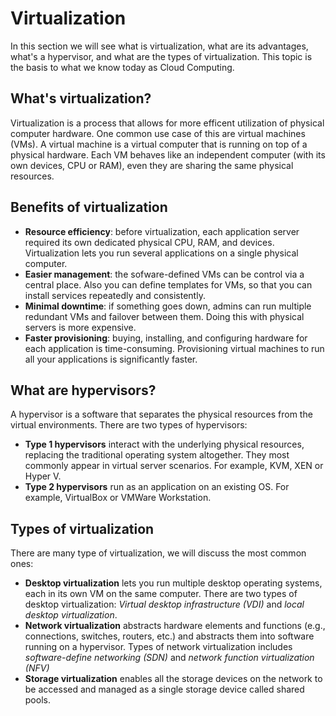 # Virtualization

In this section we will see what is virtualization, what are its advantages, what's a hypervisor, and what are the types of virtualization. This topic is the basis to what we know today as Cloud Computing. 

## What's virtualization?

Virtualization is a process that allows for more efficent utilization of physical computer hardware. One common use case of this are virtual machines (VMs). A virtual machine is a virtual computer that is running on top of a physical hardware. Each VM behaves like an independent computer (with its own devices, CPU or RAM), even they are sharing the same physical resources. 


## Benefits of virtualization

- **Resource efficiency**: before virtualization, each application server required its own dedicated physical CPU, RAM, and devices. Virtualization lets you run several applications on a single physical computer.
- **Easier management**: the sofware-defined VMs can be control via a central place. Also you can define templates for VMs, so that you can install services repeatedly and consistently. 
- **Minimal downtime**: if something goes down, admins can run multiple redundant VMs and failover between them. Doing this with physical servers is more expensive.
- **Faster provisioning**: buying, installing, and configuring hardware for each application is time-consuming. Provisioning virtual machines to run all your applications is significantly faster.

## What are hypervisors?
A hypervisor is a software that separates the physical resources from the virtual environments. There are two types of hypervisors:
* **Type 1 hypervisors** interact with the underlying physical resources, replacing the traditional operating system altogether. They most commonly appear in virtual server scenarios. For example, KVM, XEN or Hyper V.
* **Type 2 hypervisors** run as an application on an existing OS. For example, VirtualBox or VMWare Workstation.

## Types of virtualization
There are many type of virtualization, we will discuss the most common ones: 
* **Desktop virtualization** lets you run multiple desktop operating systems, each in its own VM on the same computer. There are two types of desktop virtualization: *Virtual desktop infrastructure (VDI)* and *local desktop virtualization*. 
* **Network virtualization** abstracts hardware elements and functions (e.g., connections, switches, routers, etc.) and abstracts them into software running on a hypervisor. Types of network virtualization includes *software-define networking (SDN)* and *network function virtualization (NFV)*
* **Storage virtualization** enables all the storage devices on the network to be accessed and managed as a single storage device called shared pools.